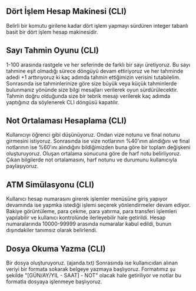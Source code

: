 ## Dört İşlem Hesap Makinesi (CLI)

Belirli bir komutu girilene kadar dört işlem yapmayı sürdüren integer tabanlı basit bir dört işlem hesap makinesidir.

## Sayı Tahmin Oyunu (CLI)

1-100 arasında rastgele ve her seferinde de farklı bir sayı üretiyoruz. Bu sayı tahmine eşit olmadığı sürece döngüyü devam ettiriyoruz ve her tahminde adedi +1 arttırıyoruz ki kaç adımda tahmin ettiğimizin verisini tutabilelim. Sonrasında ise tahminlerinize göre size büyük veya küçük tahminlerde bulunmanız yönünde size bilgi mesajları verilerek oyun sürdürülecektir. Tahmin doğru olduğunda size bir tebrik mesajı verilerek kaç adımda yaptığınız da söylenerek CLI döngüsü kapatılır.

## Not Ortalaması Hesaplama (CLI)

Kullanıcıyı öğrenci gibi düşünüyoruz. Ondan vize notunu ve final notunu girmesini istiyoruz. Sonrasında ise vize notlarının %40'ının alındığını ve final notlarının ise %60'ını alındığını bildiğimizden buna göre bir toplam değişkeni oluşturuyoruz. Oluşan ortalama sonucuna göre de harf notu belirliyoruz. Çıkan bilgilerde not ortalamasını, harf notunu ve durumunu kullanıcıyla paylaşıyoruz.

## ATM Simülasyonu (CLI)

Kullanıcı hesap numarasını girerek işlemler menüsüne giriş yapıyor devamında ise yapmka istediği işlemi seçerek yönlendirmeler devam ediyor. Bakiye görüntüleme, para çekme, para yatırma, para transferi işlemleri yapılabilir ve kullanıcı kontrolünde ilerleyebilir hale getirildi. Hesap numaralarında 10000-99999 arasında numaralar kabul edildi, bunun dışındakiler tanımsız olarak belirlendi.

## Dosya Okuma Yazma (CLI)

Bir dosya oluşturuyoruz. (ajanda.txt) Sonrasında ise kullanıcıdan alınan veriyi bir formata sokarak belgeye yazmaya başlıyoruz. Formatımız şu şekilde "[GÜN/AY/YIL - SAAT] - NOT" olacak hale getiriliyor ve notlar bu formatla dosyaya işlenmeye başlıyoruz.